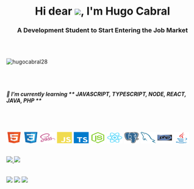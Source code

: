 <div>
  <h1 align="center">Hi dear <img src="https://raw.githubusercontent.com/kaueMarques/kaueMarques/master/hi.gif" width="30px">, I'm Hugo Cabral</h1>
  <h3 align="center">A Development Student to Start Entering the Job Market</h3>
</div><br><br>
<div>
  <p align="left"> <img src="https://komarev.com/ghpvc/?username=hugocabral28" alt="hugocabral28" /> </p><br><br>
  <h5> 🌱 I’m currently learning ** JAVASCRIPT, TYPESCRIPT, NODE, REACT, JAVA, PHP ** </h5>
</div><br><br>
<div style="display: inline_block"><br>
  <img align="center" alt="Hugo-HTML" height="30" width="40" src="https://raw.githubusercontent.com/devicons/devicon/master/icons/html5/html5-original.svg">
  <img align="center" alt="Hugo-CSS" height="30" width="40" src="https://raw.githubusercontent.com/devicons/devicon/master/icons/css3/css3-original.svg">
  <img align="center" alt="Hugo-Sass" height="30" width="40" src="https://raw.githubusercontent.com/devicons/devicon/master/icons/sass/sass-original.svg">
  <img align="center" alt="Hugo-JAVASCRIPT" height="30" width="40" src="https://raw.githubusercontent.com/devicons/devicon/master/icons/javascript/javascript-plain.svg">
  <img align="center" alt="Hugo-TYPESCRIPT" height="30" width="40" src="https://raw.githubusercontent.com/devicons/devicon/master/icons/typescript/typescript-plain.svg">
  <img align="center" alt="Hugo-NODEJS" height="30" width="40" src="https://raw.githubusercontent.com/devicons/devicon/master/icons/nodejs/nodejs-original.svg">
  <img align="center" alt="Hugo-REACT" height="30" width="40" src="https://raw.githubusercontent.com/devicons/devicon/master/icons/react/react-original.svg">
  <img align="center" alt="Hugo-POSTGRESQL" height="30" width="40" src="https://raw.githubusercontent.com/devicons/devicon/master/icons/postgresql/postgresql-original.svg">
  <img align="center" alt="Hugo-MYSQL" height="30" width="40" src="https://raw.githubusercontent.com/devicons/devicon/master/icons/mysql/mysql-original.svg">
  <img align="center" alt="Hugo-PHP" height="30" width="40" src="https://raw.githubusercontent.com/devicons/devicon/master/icons/php/php-original.svg">
  <img align="center" alt="Hugo-JAVA" height="30" width="40" src="https://raw.githubusercontent.com/devicons/devicon/master/icons/java/java-original.svg">
</div><br><br>
<div>
  <a href="https://github.com/hugocabral28">
  <img height="180em" src="https://github-readme-stats.vercel.app/api?username=hugocabral28&show_icons=true&theme=dracula&include_all_commits=true&count_private=true"/>
  <img height="180em" src="https://github-readme-stats.vercel.app/api/top-langs/?username=hugocabral28&layout=compact&langs_count=7&theme=dracula"/>
</div><br><br>  
<div>
  <a href="https://www.instagram.com/hugocabraldev/" target="_blank"><img src="https://img.shields.io/badge/-Instagram-%23E4405F?style=for-the-badge&logo=instagram&logoColor=white" target="_blank"></a>
  <a href = "mailto:hugocabral2803@gmail.com"><img src="https://img.shields.io/badge/-Gmail-%23333?style=for-the-badge&logo=gmail&logoColor=white" target="_blank"></a>
  <a href="https://www.linkedin.com/in/hugo-cabral/" target="_blank"><img src="https://img.shields.io/badge/-LinkedIn-%230077B5?style=for-the-badge&logo=linkedin&logoColor=white" target="_blank"></a> 
</div>
